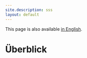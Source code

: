 ```yaml
---
site.description: sss
layout: default
---
```

This page is also available [in English](./index).

# Überblick